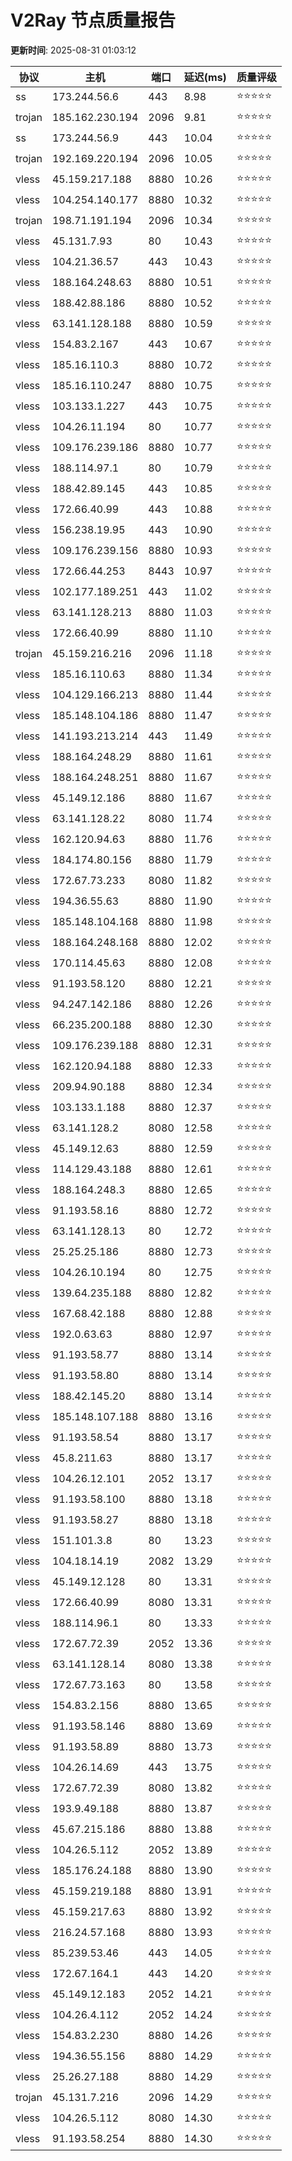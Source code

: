 # V2Ray 节点质量报告

**更新时间**: 2025-08-31 01:03:12

| 协议 | 主机 | 端口 | 延迟(ms) | 质量评级 |
|------|------|------|----------|----------|
| ss | 173.244.56.6 | 443 | 8.98 | ⭐️⭐️⭐️⭐️⭐️ |
| trojan | 185.162.230.194 | 2096 | 9.81 | ⭐️⭐️⭐️⭐️⭐️ |
| ss | 173.244.56.9 | 443 | 10.04 | ⭐️⭐️⭐️⭐️⭐️ |
| trojan | 192.169.220.194 | 2096 | 10.05 | ⭐️⭐️⭐️⭐️⭐️ |
| vless | 45.159.217.188 | 8880 | 10.26 | ⭐️⭐️⭐️⭐️⭐️ |
| vless | 104.254.140.177 | 8880 | 10.32 | ⭐️⭐️⭐️⭐️⭐️ |
| trojan | 198.71.191.194 | 2096 | 10.34 | ⭐️⭐️⭐️⭐️⭐️ |
| vless | 45.131.7.93 | 80 | 10.43 | ⭐️⭐️⭐️⭐️⭐️ |
| vless | 104.21.36.57 | 443 | 10.43 | ⭐️⭐️⭐️⭐️⭐️ |
| vless | 188.164.248.63 | 8880 | 10.51 | ⭐️⭐️⭐️⭐️⭐️ |
| vless | 188.42.88.186 | 8880 | 10.52 | ⭐️⭐️⭐️⭐️⭐️ |
| vless | 63.141.128.188 | 8880 | 10.59 | ⭐️⭐️⭐️⭐️⭐️ |
| vless | 154.83.2.167 | 443 | 10.67 | ⭐️⭐️⭐️⭐️⭐️ |
| vless | 185.16.110.3 | 8880 | 10.72 | ⭐️⭐️⭐️⭐️⭐️ |
| vless | 185.16.110.247 | 8880 | 10.75 | ⭐️⭐️⭐️⭐️⭐️ |
| vless | 103.133.1.227 | 443 | 10.75 | ⭐️⭐️⭐️⭐️⭐️ |
| vless | 104.26.11.194 | 80 | 10.77 | ⭐️⭐️⭐️⭐️⭐️ |
| vless | 109.176.239.186 | 8880 | 10.77 | ⭐️⭐️⭐️⭐️⭐️ |
| vless | 188.114.97.1 | 80 | 10.79 | ⭐️⭐️⭐️⭐️⭐️ |
| vless | 188.42.89.145 | 443 | 10.85 | ⭐️⭐️⭐️⭐️⭐️ |
| vless | 172.66.40.99 | 443 | 10.88 | ⭐️⭐️⭐️⭐️⭐️ |
| vless | 156.238.19.95 | 443 | 10.90 | ⭐️⭐️⭐️⭐️⭐️ |
| vless | 109.176.239.156 | 8880 | 10.93 | ⭐️⭐️⭐️⭐️⭐️ |
| vless | 172.66.44.253 | 8443 | 10.97 | ⭐️⭐️⭐️⭐️⭐️ |
| vless | 102.177.189.251 | 443 | 11.02 | ⭐️⭐️⭐️⭐️⭐️ |
| vless | 63.141.128.213 | 8880 | 11.03 | ⭐️⭐️⭐️⭐️⭐️ |
| vless | 172.66.40.99 | 8880 | 11.10 | ⭐️⭐️⭐️⭐️⭐️ |
| trojan | 45.159.216.216 | 2096 | 11.18 | ⭐️⭐️⭐️⭐️⭐️ |
| vless | 185.16.110.63 | 8880 | 11.34 | ⭐️⭐️⭐️⭐️⭐️ |
| vless | 104.129.166.213 | 8880 | 11.44 | ⭐️⭐️⭐️⭐️⭐️ |
| vless | 185.148.104.186 | 8880 | 11.47 | ⭐️⭐️⭐️⭐️⭐️ |
| vless | 141.193.213.214 | 443 | 11.49 | ⭐️⭐️⭐️⭐️⭐️ |
| vless | 188.164.248.29 | 8880 | 11.61 | ⭐️⭐️⭐️⭐️⭐️ |
| vless | 188.164.248.251 | 8880 | 11.67 | ⭐️⭐️⭐️⭐️⭐️ |
| vless | 45.149.12.186 | 8880 | 11.67 | ⭐️⭐️⭐️⭐️⭐️ |
| vless | 63.141.128.22 | 8080 | 11.74 | ⭐️⭐️⭐️⭐️⭐️ |
| vless | 162.120.94.63 | 8880 | 11.76 | ⭐️⭐️⭐️⭐️⭐️ |
| vless | 184.174.80.156 | 8880 | 11.79 | ⭐️⭐️⭐️⭐️⭐️ |
| vless | 172.67.73.233 | 8080 | 11.82 | ⭐️⭐️⭐️⭐️⭐️ |
| vless | 194.36.55.63 | 8880 | 11.90 | ⭐️⭐️⭐️⭐️⭐️ |
| vless | 185.148.104.168 | 8880 | 11.98 | ⭐️⭐️⭐️⭐️⭐️ |
| vless | 188.164.248.168 | 8880 | 12.02 | ⭐️⭐️⭐️⭐️⭐️ |
| vless | 170.114.45.63 | 8880 | 12.08 | ⭐️⭐️⭐️⭐️⭐️ |
| vless | 91.193.58.120 | 8880 | 12.21 | ⭐️⭐️⭐️⭐️⭐️ |
| vless | 94.247.142.186 | 8880 | 12.26 | ⭐️⭐️⭐️⭐️⭐️ |
| vless | 66.235.200.188 | 8880 | 12.30 | ⭐️⭐️⭐️⭐️⭐️ |
| vless | 109.176.239.188 | 8880 | 12.31 | ⭐️⭐️⭐️⭐️⭐️ |
| vless | 162.120.94.188 | 8880 | 12.33 | ⭐️⭐️⭐️⭐️⭐️ |
| vless | 209.94.90.188 | 8880 | 12.34 | ⭐️⭐️⭐️⭐️⭐️ |
| vless | 103.133.1.188 | 8880 | 12.37 | ⭐️⭐️⭐️⭐️⭐️ |
| vless | 63.141.128.2 | 8080 | 12.58 | ⭐️⭐️⭐️⭐️⭐️ |
| vless | 45.149.12.63 | 8880 | 12.59 | ⭐️⭐️⭐️⭐️⭐️ |
| vless | 114.129.43.188 | 8880 | 12.61 | ⭐️⭐️⭐️⭐️⭐️ |
| vless | 188.164.248.3 | 8880 | 12.65 | ⭐️⭐️⭐️⭐️⭐️ |
| vless | 91.193.58.16 | 8880 | 12.72 | ⭐️⭐️⭐️⭐️⭐️ |
| vless | 63.141.128.13 | 80 | 12.72 | ⭐️⭐️⭐️⭐️⭐️ |
| vless | 25.25.25.186 | 8880 | 12.73 | ⭐️⭐️⭐️⭐️⭐️ |
| vless | 104.26.10.194 | 80 | 12.75 | ⭐️⭐️⭐️⭐️⭐️ |
| vless | 139.64.235.188 | 8880 | 12.82 | ⭐️⭐️⭐️⭐️⭐️ |
| vless | 167.68.42.188 | 8880 | 12.88 | ⭐️⭐️⭐️⭐️⭐️ |
| vless | 192.0.63.63 | 8880 | 12.97 | ⭐️⭐️⭐️⭐️⭐️ |
| vless | 91.193.58.77 | 8880 | 13.14 | ⭐️⭐️⭐️⭐️⭐️ |
| vless | 91.193.58.80 | 8880 | 13.14 | ⭐️⭐️⭐️⭐️⭐️ |
| vless | 188.42.145.20 | 8880 | 13.14 | ⭐️⭐️⭐️⭐️⭐️ |
| vless | 185.148.107.188 | 8880 | 13.16 | ⭐️⭐️⭐️⭐️⭐️ |
| vless | 91.193.58.54 | 8880 | 13.17 | ⭐️⭐️⭐️⭐️⭐️ |
| vless | 45.8.211.63 | 8880 | 13.17 | ⭐️⭐️⭐️⭐️⭐️ |
| vless | 104.26.12.101 | 2052 | 13.17 | ⭐️⭐️⭐️⭐️⭐️ |
| vless | 91.193.58.100 | 8880 | 13.18 | ⭐️⭐️⭐️⭐️⭐️ |
| vless | 91.193.58.27 | 8880 | 13.18 | ⭐️⭐️⭐️⭐️⭐️ |
| vless | 151.101.3.8 | 80 | 13.23 | ⭐️⭐️⭐️⭐️⭐️ |
| vless | 104.18.14.19 | 2082 | 13.29 | ⭐️⭐️⭐️⭐️⭐️ |
| vless | 45.149.12.128 | 80 | 13.31 | ⭐️⭐️⭐️⭐️⭐️ |
| vless | 172.66.40.99 | 8080 | 13.31 | ⭐️⭐️⭐️⭐️⭐️ |
| vless | 188.114.96.1 | 80 | 13.33 | ⭐️⭐️⭐️⭐️⭐️ |
| vless | 172.67.72.39 | 2052 | 13.36 | ⭐️⭐️⭐️⭐️⭐️ |
| vless | 63.141.128.14 | 8080 | 13.38 | ⭐️⭐️⭐️⭐️⭐️ |
| vless | 172.67.73.163 | 80 | 13.58 | ⭐️⭐️⭐️⭐️⭐️ |
| vless | 154.83.2.156 | 8880 | 13.65 | ⭐️⭐️⭐️⭐️⭐️ |
| vless | 91.193.58.146 | 8880 | 13.69 | ⭐️⭐️⭐️⭐️⭐️ |
| vless | 91.193.58.89 | 8880 | 13.73 | ⭐️⭐️⭐️⭐️⭐️ |
| vless | 104.26.14.69 | 443 | 13.75 | ⭐️⭐️⭐️⭐️⭐️ |
| vless | 172.67.72.39 | 8080 | 13.82 | ⭐️⭐️⭐️⭐️⭐️ |
| vless | 193.9.49.188 | 8880 | 13.87 | ⭐️⭐️⭐️⭐️⭐️ |
| vless | 45.67.215.186 | 8880 | 13.88 | ⭐️⭐️⭐️⭐️⭐️ |
| vless | 104.26.5.112 | 2052 | 13.89 | ⭐️⭐️⭐️⭐️⭐️ |
| vless | 185.176.24.188 | 8880 | 13.90 | ⭐️⭐️⭐️⭐️⭐️ |
| vless | 45.159.219.188 | 8880 | 13.91 | ⭐️⭐️⭐️⭐️⭐️ |
| vless | 45.159.217.63 | 8880 | 13.92 | ⭐️⭐️⭐️⭐️⭐️ |
| vless | 216.24.57.168 | 8880 | 13.93 | ⭐️⭐️⭐️⭐️⭐️ |
| vless | 85.239.53.46 | 443 | 14.05 | ⭐️⭐️⭐️⭐️⭐️ |
| vless | 172.67.164.1 | 443 | 14.20 | ⭐️⭐️⭐️⭐️⭐️ |
| vless | 45.149.12.183 | 2052 | 14.21 | ⭐️⭐️⭐️⭐️⭐️ |
| vless | 104.26.4.112 | 2052 | 14.24 | ⭐️⭐️⭐️⭐️⭐️ |
| vless | 154.83.2.230 | 8880 | 14.26 | ⭐️⭐️⭐️⭐️⭐️ |
| vless | 194.36.55.156 | 8880 | 14.29 | ⭐️⭐️⭐️⭐️⭐️ |
| vless | 25.26.27.188 | 8880 | 14.29 | ⭐️⭐️⭐️⭐️⭐️ |
| trojan | 45.131.7.216 | 2096 | 14.29 | ⭐️⭐️⭐️⭐️⭐️ |
| vless | 104.26.5.112 | 8080 | 14.30 | ⭐️⭐️⭐️⭐️⭐️ |
| vless | 91.193.58.254 | 8880 | 14.30 | ⭐️⭐️⭐️⭐️⭐️ |

